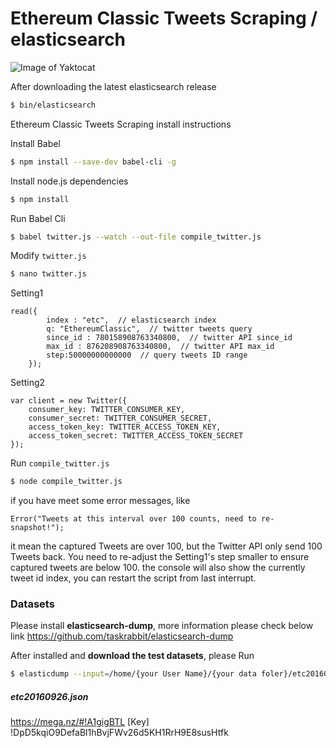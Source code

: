 # Ethereum Classic Tweets Scraping / elasticsearch
![Image of Yaktocat](http://i.imgur.com/m2UaJhJ.png)

After downloading the latest elasticsearch release
```sh
$ bin/elasticsearch
```

Ethereum Classic Tweets Scraping install instructions

Install Babel
```sh
$ npm install --save-dev babel-cli -g
```

Install node.js dependencies
```sh
$ npm install
```

Run Babel Cli
```sh
$ babel twitter.js --watch --out-file compile_twitter.js
```
Modify `twitter.js`
```sh
$ nano twitter.js
```
Setting1
```
read({
        index : "etc",  // elasticsearch index
        q: "EthereumClassic",  // twitter tweets query
        since_id : 780158908763340800,  // twitter API since_id
        max_id : 876208908763340800,  // twitter API max_id
        step:50000000000000  // query tweets ID range
    });
```
Setting2
```
var client = new Twitter({
    consumer_key: TWITTER_CONSUMER_KEY,
    consumer_secret: TWITTER_CONSUMER_SECRET,
    access_token_key: TWITTER_ACCESS_TOKEN_KEY,
    access_token_secret: TWITTER_ACCESS_TOKEN_SECRET
});
```

Run `compile_twitter.js`
```sh
$ node compile_twitter.js
```

if you have meet some error messages, like
```
Error("Tweets at this interval over 100 counts, need to re-snapshot!");
```
it mean the captured Tweets are over 100, but the Twitter API only send 100 Tweets back.
You need to re-adjust the Setting1's step smaller to ensure captured tweets are below 100.
the console will also show the currently tweet id index, you can restart the script from last interrupt.


### Datasets
Please install **elasticsearch-dump**, more information please check below link
https://github.com/taskrabbit/elasticsearch-dump

After installed and **download the test datasets**, please Run
```sh
$ elasticdump --input=/home/{your User Name}/{your data foler}/etc20160926.json --output=http://127.0.0.1:9200/{your index} --type=data
```

#####  etc20160926.json
https://mega.nz/#!A1gigBTL
[Key]  
!DpD5kqiO9DefaBl1hBvjFWv26d5KH1RrH9E8susHtfk

